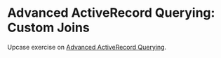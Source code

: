 # Advanced ActiveRecord Querying: Custom Joins

Upcase exercise on [Advanced ActiveRecord Querying](https://thoughtbot.com/upcase/advanced-activerecord-querying).
